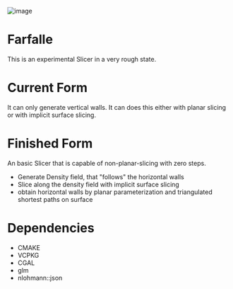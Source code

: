 ![image](https://github.com/Liech/FarfalleGCodeGen/assets/16963076/b692805e-53cc-418e-be39-0091a5623fb7)

# Farfalle

This is an experimental Slicer in a very rough state.

# Current Form

It can only generate vertical walls. It can does this either with planar slicing or with implicit surface slicing.

# Finished Form

An basic Slicer that is capable of non-planar-slicing with zero steps.

* Generate Density field, that "follows" the horizontal walls
* Slice along the density field with implicit surface slicing
* obtain horizontal walls by planar parameterization and triangulated shortest paths on surface

# Dependencies

* CMAKE
* VCPKG
* CGAL
* glm
* nlohmann::json
